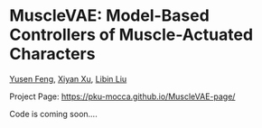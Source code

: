 # MuscleVAE: Model-Based Controllers of Muscle-Actuated Characters

[Yusen Feng](https://wangchek.github.io/),  [Xiyan Xu](https://xiyan-xu.github.io/), [Libin Liu](http://libliu.info/)

Project Page: https://pku-mocca.github.io/MuscleVAE-page/

Code is coming soon....

